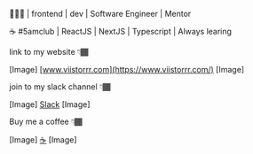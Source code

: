 👨🏾‍💻 | frontend | dev | Software Engineer | Mentor

☕ #5amclub | ReactJS | NextJS | Typescript | Always learing

link to my website 👇🏾

[Image] [www.viistorrr.com](https://www.viistorrr.com/) [Image]

join to my slack channel 👇🏾

[Image] [Slack](https://join.slack.com/t/webdev-path/shared_invite/zt-1dkkhbxc2-Eb_jrPdBF7cM6GxYs48_pQ) [Image]

Buy me a coffee 👇🏾

[Image] [☕](https://www.buymeacoffee.com/viistorrr) [Image]
